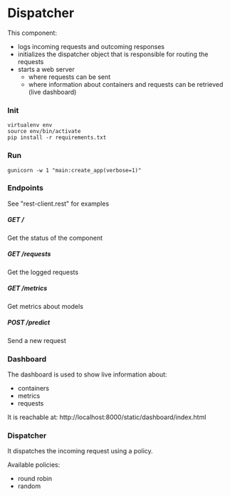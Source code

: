 # Dispatcher
This component:

- logs incoming requests and outcoming responses
- initializes the dispatcher object that is responsible for routing the requests
- starts a web server
    + where requests can be sent
    + where information about containers and requests can be retrieved (live dashboard)


### Init
```
virtualenv env
source env/bin/activate
pip install -r requirements.txt
```

### Run
```
gunicorn -w 1 "main:create_app(verbose=1)"
```

### Endpoints
See "rest-client.rest" for examples 

##### GET /
Get the status of the component

##### GET /requests
Get the logged requests

##### GET /metrics
Get metrics about models

##### POST /predict
Send a new request


### Dashboard

The dashboard is used to show live information about:

- containers
- metrics
- requests

It is reachable at: http://localhost:8000/static/dashboard/index.html


### Dispatcher
It dispatches the incoming request using a policy.

Available policies:

- round robin
- random